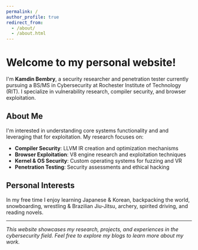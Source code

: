 ```yaml
---
permalink: /
author_profile: true
redirect_from: 
  - /about/
  - /about.html
---
```



# Welcome to my personal website!

I'm **Kamdin Bembry**, a security researcher and penetration tester currently pursuing a BS/MS in Cybersecurity at Rochester Institute of Technology (RIT). I specialize in vulnerability research, compiler security, and browser exploitation.

## About Me

I'm interested in understanding core systems functionality and and leveraging that for exploitation. My research focuses on:

- **Compiler Security**: LLVM IR creation and optimization mechanisms
- **Browser Exploitation**: V8 engine research and exploitation techniques
- **Kernel & OS Security**: Custom operating systems for fuzzing and VR
- **Penetration Testing**: Security assessments and ethical hacking

## Personal Interests

In my free time I enjoy learning Japanese & Korean, backpacking the world, snowboarding, wrestling & Brazilian Jiu-Jitsu, archery, spirited driving, and reading novels.

-----

*This website showcases my research, projects, and experiences in the cybersecurity field. Feel free to explore my blogs to learn more about my work.*
